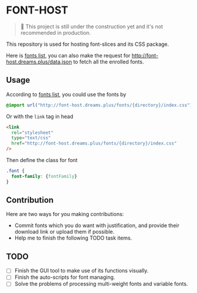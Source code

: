 # FONT-HOST

> 🚧 This project is still under the construction yet and it's not recommended in production.

This repository is used for hosting font-slices and its CSS package.

Here is [fonts list](./data.json), you can also make the request for http://font-host.dreams.plus/data.json to fetch all the enrolled fonts.

## Usage

According to [fonts list](./data.json), you could use the fonts by

```css
@import url("http://font-host.dreams.plus/fonts/{directory}/index.css");
```

Or with the `link` tag in head

```html
<link
  rel="stylesheet"
  type="text/css"
  href="http://font-host.dreams.plus/fonts/{directory}/index.css"
/>
```

Then define the class for font

```css
.font {
  font-family: {fontFamily}
}

```

## Contribution

Here are two ways for you making contributions:

- Commit fonts which you do want with justification, and provide their download link or upload them if possible.
- Help me to finish the following TODO task items.

## TODO

- [ ] Finish the GUI tool to make use of its functions visually.
- [ ] Finish the auto-scripts for font managing.
- [ ] Solve the problems of processing multi-weight fonts and variable fonts.
